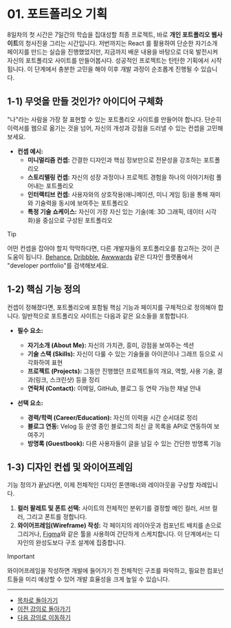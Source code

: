 # 01. 포트폴리오 기획

8일차의 첫 시간은 7일간의 학습을 집대성할 최종 프로젝트, 바로 **개인 포트폴리오 웹사이트**의 청사진을 그리는 시간입니다. 저번까지는 React 를 활용하여 단순한 자기소개 페이지를 만드는 실습을 진행했었지만, 지금까지 배운 내용을 바탕으로 더욱 발전시켜 자신의 포트폴리오 사이트를 만들어봅시다. 성공적인 프로젝트는 탄탄한 기획에서 시작됩니다. 이 단계에서 충분한 고민을 해야 이후 개발 과정이 순조롭게 진행될 수 있습니다.

## 1-1) 무엇을 만들 것인가? 아이디어 구체화

"나"라는 사람을 가장 잘 표현할 수 있는 포트폴리오 사이트를 만들어야 합니다. 단순히 이력서를 웹으로 옮기는 것을 넘어, 자신의 개성과 강점을 드러낼 수 있는 컨셉을 고민해보세요.

-   **컨셉 예시:**
    -   **미니멀리즘 컨셉:** 간결한 디자인과 핵심 정보만으로 전문성을 강조하는 포트폴리오
    -   **스토리텔링 컨셉:** 자신의 성장 과정이나 프로젝트 경험을 하나의 이야기처럼 풀어내는 포트폴리오
    -   **인터랙티브 컨셉:** 사용자와의 상호작용(애니메이션, 미니 게임 등)을 통해 재미와 기술력을 동시에 보여주는 포트폴리오
    -   **특정 기술 쇼케이스:** 자신이 가장 자신 있는 기술(예: 3D 그래픽, 데이터 시각화)을 중심으로 구성된 포트폴리오

> [!TIP]
> 어떤 컨셉을 잡아야 할지 막막하다면, 다른 개발자들의 포트폴리오를 참고하는 것이 큰 도움이 됩니다. [Behance](https://www.behance.net/), [Dribbble](https://dribbble.com/), [Awwwards](https://www.awwwards.com/) 같은 디자인 플랫폼에서 "developer portfolio"를 검색해보세요.

## 1-2) 핵심 기능 정의

컨셉이 정해졌다면, 포트폴리오에 포함될 핵심 기능과 페이지를 구체적으로 정의해야 합니다. 일반적으로 포트폴리오 사이트는 다음과 같은 요소들을 포함합니다.

-   **필수 요소:**
    -   **자기소개 (About Me):** 자신의 가치관, 흥미, 강점을 보여주는 섹션
    -   **기술 스택 (Skills):** 자신이 다룰 수 있는 기술들을 아이콘이나 그래프 등으로 시각화하여 표현
    -   **프로젝트 (Projects):** 그동안 진행했던 프로젝트들의 개요, 역할, 사용 기술, 결과(링크, 스크린샷) 등을 정리
    -   **연락처 (Contact):** 이메일, GitHub, 블로그 등 연락 가능한 채널 안내

-   **선택 요소:**
    -   **경력/학력 (Career/Education):** 자신의 이력을 시간 순서대로 정리
    -   **블로그 연동:** Velog 등 운영 중인 블로그의 최신 글 목록을 API로 연동하여 보여주기
    -   **방명록 (Guestbook):** 다른 사용자들이 글을 남길 수 있는 간단한 방명록 기능

## 1-3) 디자인 컨셉 및 와이어프레임

기능 정의가 끝났다면, 이제 전체적인 디자인 톤앤매너와 레이아웃을 구상할 차례입니다.

1.  **컬러 팔레트 및 폰트 선택:** 사이트의 전체적인 분위기를 결정할 메인 컬러, 서브 컬러, 그리고 폰트를 정합니다.
2.  **와이어프레임(Wireframe) 작성:** 각 페이지의 레이아웃과 컴포넌트 배치를 손으로 그리거나, [Figma](http://figma.com)와 같은 툴을 사용하여 간단하게 스케치합니다. 이 단계에서는 디자인의 완성도보다 구조 설계에 집중합니다.

> [!IMPORTANT]
> 와이어프레임을 작성하면 개발에 들어가기 전 전체적인 구조를 파악하고, 필요한 컴포넌트들을 미리 예상할 수 있어 개발 효율성을 크게 높일 수 있습니다.

---

- [목차로 돌아가기](../README.md)
- [이전 강의로 돌아가기](../day7/README.md)
- [다음 강의로 이동하기](./02-Core-Feature-Development.md)
